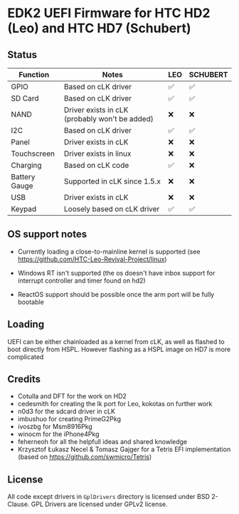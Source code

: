 # EDK2 UEFI Firmware for HTC HD2 (Leo) and HTC HD7 (Schubert)

## Status 

| Function      | Notes                                            |  LEO   | SCHUBERT |
|---------------|--------------------------------------------------|--------|-----------
| GPIO          | Based on cLK driver                              |   ✅   |    ✅    |
| SD Card       | Based on cLK driver                              |   ✅   |    ✅    |
| NAND          | Driver exists in cLK (probably won't be added)   |   ❌   |    ❌    |
| I2C           | Based on cLK driver                              |   ✅   |    ✅    |
| Panel         | Driver exists in cLK                             |   ❌   |    ❌    |
| Touchscreen   | Driver exists in linux                           |   ❌   |    ❌    |
| Charging      | Based on cLK code                                |   ✅   |    ❌    |
| Battery Gauge | Supported in cLK since 1.5.x                     |   ❌   |    ❌    |
| USB           | Driver exists in cLK                             |   ❌   |    ❌    |
| Keypad        | Loosely based on cLK driver                      |   ✅   |    ✅    |

## OS support notes
- Currently loading a close-to-mainline kernel is supported (see https://github.com/HTC-Leo-Revival-Project/linux)

- Windows RT isn't supported (the os doesn't have inbox support for interrupt controller and timer found on hd2)

- ReactOS support should be possible once the arm port will be fully bootable

## Loading
UEFI can be either chainloaded as a kernel from cLK, as well as flashed to boot directly from HSPL.
However flashing as a HSPL image on HD7 is more complicated

## Credits
 - Cotulla and DFT for the work on HD2
 - cedesmith for creating the lk port for Leo, kokotas on further work
 - n0d3 for the sdcard driver in cLK
 - imbushuo for creating PrimeG2Pkg
 - ivoszbg for Msm8916Pkg
 - winocm for the iPhone4Pkg
 - feherneoh for all the helpfull ideas and shared knowledge
 - Krzysztof Łukasz Necel & Tomasz Gajger for a Tetris EFI implementation (based on https://github.com/swmicro/Tetris)

## License
All code except drivers in `GplDrivers` directory is licensed under BSD 2-Clause. 
GPL Drivers are licensed under GPLv2 license.
